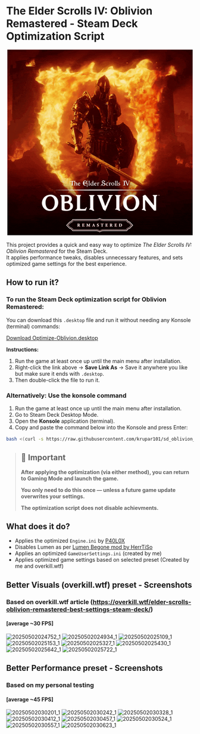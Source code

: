 # The Elder Scrolls IV: Oblivion Remastered - Steam Deck Optimization Script

<p align="center">
  <img src="https://github.com/krupar101/sd_oblivion_remaster_scripts/blob/main/oblivion-remastered.gif" alt="Folondeck" />
</p>

This project provides a quick and easy way to optimize *The Elder Scrolls IV: Oblivion Remastered* for the Steam Deck.  
It applies performance tweaks, disables unnecessary features, and sets optimized game settings for the best experience.

## How to run it?

### To run the Steam Deck optimization script for Oblivion Remastered:

You can download this `.desktop` file and run it without needing any Konsole (terminal) commands:

[Download Optimize-Oblivion.desktop](https://raw.githubusercontent.com/krupar101/sd_oblivion_remaster_scripts/refs/heads/main/Optimize-Oblivion.desktop)

**Instructions:**
1. Run the game at least once up until the main menu after installation.
2. Right-click the link above → **Save Link As** → Save it anywhere you like but make sure it ends with `.desktop`.
3. Then double-click the file to run it.

### Alternatively: Use the konsole command

1. Run the game at least once up until the main menu after installation.
2. Go to Steam Deck Desktop Mode.
3. Open the **Konsole** application (terminal).
4. Copy and paste the command below into the Konsole and press Enter:

```bash
bash <(curl -s https://raw.githubusercontent.com/krupar101/sd_oblivion_remaster_scripts/refs/heads/main/optimize_oblivion_remastered_for_steam_deck.sh)
```

> ## 📢 Important
> 
> **After applying the optimization (via either method), you can return to Gaming Mode and launch the game.**
> 
> **You only need to do this once — unless a future game update overwrites your settings.**
> 
> **The optimization script does not disable achievments.**

## What does it do?

- Applies the optimized `Engine.ini` by [P40L0X](https://www.nexusmods.com/oblivionremastered/mods/35)
- Disables Lumen as per [Lumen Begone mod by HerrTiSo](https://www.nexusmods.com/oblivionremastered/mods/183)
- Applies an optimized `GameUserSettings.ini` (created by me)
- Applies optimized game settings based on selected preset (Created by me and overkill.wtf)

## Better Visuals (overkill.wtf) preset - Screenshots 
### Based on overkill.wtf article (https://overkill.wtf/elder-scrolls-oblivion-remastered-best-settings-steam-deck/)
#### [average ~30 FPS]

![20250502024752_1](https://github.com/user-attachments/assets/7060c495-0fd1-46dd-8e54-2bbde85a4924)
![20250502024934_1](https://github.com/user-attachments/assets/87eab032-9641-41f1-b161-111d9c390eea)
![20250502025109_1](https://github.com/user-attachments/assets/55b85970-52aa-42de-8d77-de69e0f80404)
![20250502025153_1](https://github.com/user-attachments/assets/0d6315ea-07d5-40aa-a8d4-617275cf52f0)
![20250502025327_1](https://github.com/user-attachments/assets/328321f3-eca3-4a7e-b683-9f5ef9322557)
![20250502025430_1](https://github.com/user-attachments/assets/4eb59c79-4b40-445d-be02-4330ec9f3299)
![20250502025642_1](https://github.com/user-attachments/assets/1d881bd4-403e-4ef4-bb8c-3bae8630f6ce)
![20250502025722_1](https://github.com/user-attachments/assets/e5875aaf-68dc-41e4-a56e-6930ae608036)

## Better Performance preset - Screenshots
### Based on my personal testing
#### [average ~45 FPS]

![20250502030201_1](https://github.com/user-attachments/assets/1ea58af7-cfb2-4e70-b97a-0104b4eee658)
![20250502030242_1](https://github.com/user-attachments/assets/b2f618f2-eba9-4e3f-87b4-1bd584e1e1a4)
![20250502030328_1](https://github.com/user-attachments/assets/51d44d7f-c158-4846-9719-9b78fd3ad04d)
![20250502030412_1](https://github.com/user-attachments/assets/e246ec9b-5020-422b-a172-cb1635dc98ec)
![20250502030457_1](https://github.com/user-attachments/assets/6c47357e-b2a4-4ff0-9f7d-9ae4c291e43f)
![20250502030524_1](https://github.com/user-attachments/assets/51707a8f-ac5a-4712-9c7e-69f29a859906)
![20250502030557_1](https://github.com/user-attachments/assets/64ac7847-41bf-4acc-b5e1-bcfcd5adaf45)
![20250502030623_1](https://github.com/user-attachments/assets/6469368a-77d8-4cb5-91bb-99d71b545585)
